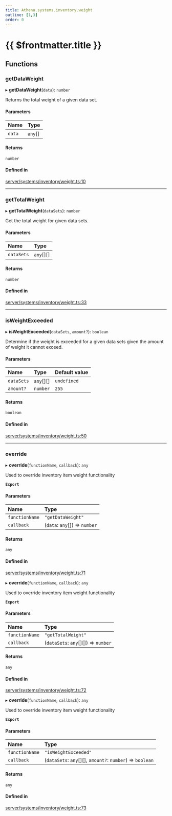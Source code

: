 ```yaml
---
title: Athena.systems.inventory.weight
outline: [1,3]
order: 0
---
```


# {{ $frontmatter.title }}


## Functions

### getDataWeight

▸ **getDataWeight**(`data`): `number`

Returns the total weight of a given data set.

#### Parameters

| Name | Type |
| :------ | :------ |
| `data` | `any`[] |

#### Returns

`number`

#### Defined in

[server/systems/inventory/weight.ts:10](https://github.com/Stuyk/altv-athena/blob/9c488f0/src/core/server/systems/inventory/weight.ts#L10)

___

### getTotalWeight

▸ **getTotalWeight**(`dataSets`): `number`

Get the total weight for given data sets.

#### Parameters

| Name | Type |
| :------ | :------ |
| `dataSets` | `any`[][] |

#### Returns

`number`

#### Defined in

[server/systems/inventory/weight.ts:33](https://github.com/Stuyk/altv-athena/blob/9c488f0/src/core/server/systems/inventory/weight.ts#L33)

___

### isWeightExceeded

▸ **isWeightExceeded**(`dataSets`, `amount?`): `boolean`

Determine if the weight is exceeded for a given data sets given the amount of weight it cannot exceed.

#### Parameters

| Name | Type | Default value |
| :------ | :------ | :------ |
| `dataSets` | `any`[][] | `undefined` |
| `amount?` | `number` | `255` |

#### Returns

`boolean`

#### Defined in

[server/systems/inventory/weight.ts:50](https://github.com/Stuyk/altv-athena/blob/9c488f0/src/core/server/systems/inventory/weight.ts#L50)

___

### override

▸ **override**(`functionName`, `callback`): `any`

Used to override inventory item weight functionality

**`Export`**

#### Parameters

| Name | Type |
| :------ | :------ |
| `functionName` | ``"getDataWeight"`` |
| `callback` | (`data`: `any`[]) => `number` |

#### Returns

`any`

#### Defined in

[server/systems/inventory/weight.ts:71](https://github.com/Stuyk/altv-athena/blob/9c488f0/src/core/server/systems/inventory/weight.ts#L71)

▸ **override**(`functionName`, `callback`): `any`

Used to override inventory item weight functionality

**`Export`**

#### Parameters

| Name | Type |
| :------ | :------ |
| `functionName` | ``"getTotalWeight"`` |
| `callback` | (`dataSets`: `any`[][]) => `number` |

#### Returns

`any`

#### Defined in

[server/systems/inventory/weight.ts:72](https://github.com/Stuyk/altv-athena/blob/9c488f0/src/core/server/systems/inventory/weight.ts#L72)

▸ **override**(`functionName`, `callback`): `any`

Used to override inventory item weight functionality

**`Export`**

#### Parameters

| Name | Type |
| :------ | :------ |
| `functionName` | ``"isWeightExceeded"`` |
| `callback` | (`dataSets`: `any`[][], `amount?`: `number`) => `boolean` |

#### Returns

`any`

#### Defined in

[server/systems/inventory/weight.ts:73](https://github.com/Stuyk/altv-athena/blob/9c488f0/src/core/server/systems/inventory/weight.ts#L73)
